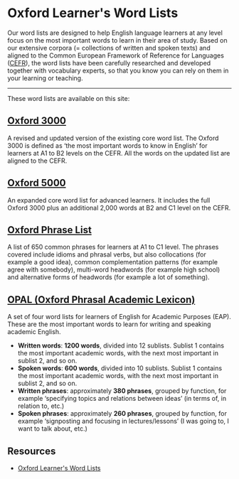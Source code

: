 # Oxford Learner's Word Lists

Our word lists are designed to help English language learners at any level focus on the most important words to learn in their area of study. Based on our extensive corpora (= collections of written and spoken texts) and aligned to the Common European Framework of Reference for Languages ([CEFR](https://www.oxfordlearnersdictionaries.com/about/wordlists/cefr)), the word lists have been carefully researched and developed together with vocabulary experts, so that you know you can rely on them in your learning or teaching.

---

These word lists are available on this site:

## [Oxford 3000](./oxford-3000.md)
A revised and updated version of the existing core word list. The Oxford 3000 is defined as ‘the most important words to know in English’ for learners at A1 to B2 levels on the CEFR. All the words on the updated list are aligned to the CEFR.

## [Oxford 5000](./the-oxford-5000/)
An expanded core word list for advanced learners. It includes the full Oxford 3000 plus an additional 2,000 words at B2 and C1 level on the CEFR.

## [Oxford Phrase List](./oxford-phrase-list/)
A list of 650 common phrases for learners at A1 to C1 level. The phrases covered include idioms and phrasal verbs, but also collocations (for example a good idea), common complementation patterns (for example agree with somebody), multi-word headwords (for example high school) and alternative forms of headwords (for example a lot of something).

## [OPAL (Oxford Phrasal Academic Lexicon)](./opal/)
A set of four word lists for learners of English for Academic Purposes (EAP). These are the most important words to learn for writing and speaking academic English.

- **Written words**: **1200 words**, divided into 12 sublists. Sublist 1 contains the most important academic words, with the next most important in sublist 2, and so on.
- **Spoken words**: **600 words**, divided into 10 sublists. Sublist 1 contains the most important academic words, with the next most important in sublist 2, and so on.
- **Written phrases**: approximately **380 phrases**, grouped by function, for example ‘specifying topics and relations between ideas’ (in terms of, in relation to, etc.)
- **Spoken phrases**: approximately **260 phrases**, grouped by function, for example ‘signposting and focusing in lectures/lessons’ (I was going to, I want to talk about, etc.)

## Resources
- [Oxford Learner's Word Lists](https://www.oxfordlearnersdictionaries.com/about/wordlists/)